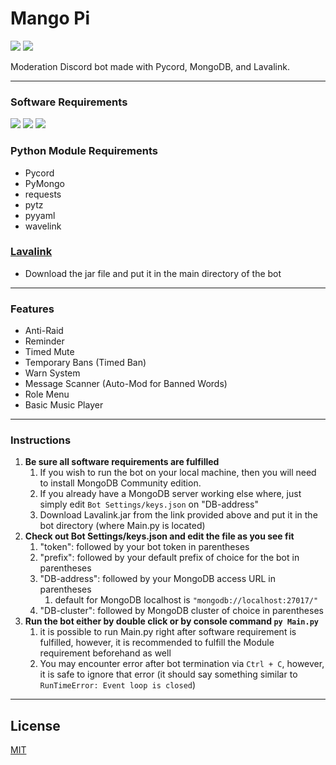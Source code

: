# Mango Pi
[![](https://img.shields.io/badge/MangoPi-Invite-7289DA)](https://discord.com/oauth2/authorize?client_id=594781459001376768&scope=bot&permissions=1543892182)
[![](https://img.shields.io/badge/License-MIT-00cec9)](https://choosealicense.com/licenses/mit/)

Moderation Discord bot made with Pycord, MongoDB, and Lavalink.

---
### Software Requirements
[![](https://img.shields.io/badge/Python-3.5_|_3.6_|_3.7_|_3.8-4B8BBE)](https://www.python.org/downloads/release/python-389/)
[![](https://img.shields.io/badge/MongoDB-Server-589636)](https://www.mongodb.com/try/download/community)
[![](https://img.shields.io/badge/Java_JRE-13+-FB9820)](https://java.com/en/download/)
### Python Module Requirements
* Pycord
* PyMongo
* requests
* pytz
* pyyaml
* wavelink
### [Lavalink](https://github.com/freyacodes/Lavalink)
* Download the jar file and put it in the main directory of the bot
---
### Features
* Anti-Raid
* Reminder
* Timed Mute
* Temporary Bans (Timed Ban)
* Warn System
* Message Scanner (Auto-Mod for Banned Words)
* Role Menu
* Basic Music Player
---
### Instructions
1. **Be sure all software requirements are fulfilled**
    1. If you wish to run the bot on your local machine, then you will need to install MongoDB Community edition.
    2. If you already have a MongoDB server working else where, just simply edit `Bot Settings/keys.json` on "DB-address"
    3. Download Lavalink.jar from the link provided above and put it in the bot directory (where Main.py is located)
2. **Check out Bot Settings/keys.json and edit the file as you see fit**
    1. "token": followed by your bot token in parentheses
    2. "prefix": followed by your default prefix of choice for the bot in parentheses
    3. "DB-address": followed by your MongoDB access URL in parentheses
        1. default for MongoDB localhost is `"mongodb://localhost:27017/"`
    4. "DB-cluster": followed by MongoDB cluster of choice in parentheses
3. **Run the bot either by double click or by console command `py Main.py`**
    1. it is possible to run Main.py right after software requirement is fulfilled, however, it is recommended to fulfill the Module requirement beforehand as well
    2. You may encounter error after bot termination via `Ctrl + C`, however, it is safe to ignore that error (it should say something similar to `RunTimeError: Event loop is closed`)
---

## License
[MIT](https://choosealicense.com/licenses/mit/)
